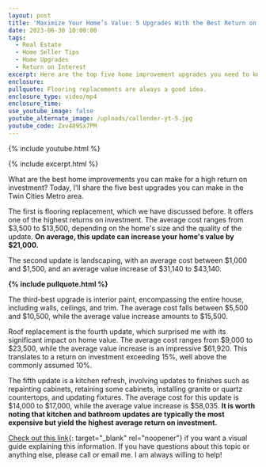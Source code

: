 ```yaml
---
layout: post
title: 'Maximize Your Home’s Value: 5 Upgrades With the Best Return on Investment'
date: 2023-06-30 10:00:00
tags:
  - Real Estate
  - Home Seller Tips
  - Home Upgrades
  - Return on Interest
excerpt: Here are the top five home improvement upgrades you need to know.
enclosure:
pullquote: Flooring replacements are always a good idea.
enclosure_type: video/mp4
enclosure_time:
use_youtube_image: false
youtube_alternate_image: /uploads/callender-yt-5.jpg
youtube_code: Zxv489Sx7PM
---
```

{% include youtube.html %}

{% include excerpt.html %}

What are the best home improvements you can make for a high return on investment? Today, I’ll share the five best upgrades you can make in the Twin Cities Metro area.&nbsp;

The first is flooring replacement, which we have discussed before. It offers one of the highest returns on investment. The average cost ranges from $3,500 to $13,500, depending on the home's size and the quality of the update. **On average, this update can increase your home's value by $21,000.**

The second update is landscaping, with an average cost between $1,000 and $1,500, and an average value increase of $31,140 to $43,140.

**{% include pullquote.html %}**

The third-best upgrade is interior paint, encompassing the entire house, including walls, ceilings, and trim. The average cost falls between $5,500 and $10,500, while the average value increase amounts to $15,500.

Roof replacement is the fourth update, which surprised me with its significant impact on home value. The average cost ranges from $9,000 to $23,500, while the average value increase is an impressive $61,920. This translates to a return on investment exceeding 15%, well above the commonly assumed 10%.

The fifth update is a kitchen refresh, involving updates to finishes such as repainting cabinets, retaining some cabinets, installing granite or quartz countertops, and updating fixtures. The average cost for this update is $14,000 to $17,000, while the average value increase is $58,035. **It is worth noting that kitchen and bathroom updates are typically the most expensive but yield the highest average return on investment.**

[Check out this link](https://callenderhometeamjournal.com/Copy_of_Minneapolis_Listing_Toolkit_Presentation.pdf){: target="_blank" rel="noopener"} if you want a visual guide explaining this information. If you have questions about this topic or anything else, please call or email me. I am always willing to help!